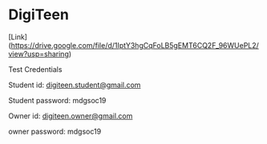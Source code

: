 # DigiTeen

[Link] (https://drive.google.com/file/d/1IptY3hgCqFoLB5gEMT6CQ2F_96WUePL2/view?usp=sharing)

Test Credentials

Student id: digiteen.student@gmail.com

Student password: mdgsoc19

Owner id: digiteen.owner@gmail.com

owner password: mdgsoc19
